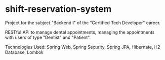 # shift-reservation-system
Project for the subject "Backend I" of the "Certified Tech Developer" career.

RESTful API to manage dental appointments, managing the appointments with users of type "Dentist" and "Patient".

Technologies Used: Spring Web, Spring Security, Spring JPA, Hibernate, H2 Database, Lombok
